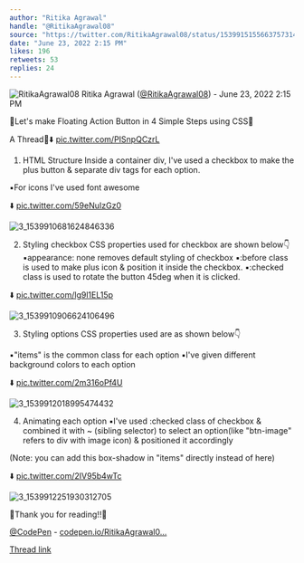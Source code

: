 ```yaml
---
author: "Ritika Agrawal"
handle: "@RitikaAgrawal08"
source: "https://twitter.com/RitikaAgrawal08/status/1539915155663757314"
date: "June 23, 2022 2:15 PM"
likes: 196
retweets: 53
replies: 24
---
```

![RitikaAgrawal08](https://pbs.twimg.com/profile_images/1536045260253515776/BNiSS_c1_normal.jpg)
Ritika Agrawal ([@RitikaAgrawal08](https://twitter.com/RitikaAgrawal08)) - June 23, 2022 2:15 PM

🔸Let's make Floating Action Button in 4 Simple Steps using CSS🔸

A Thread🧵⬇️ [pic.twitter.com/PISnpQCzrL](https://twitter.com/RitikaAgrawal08/status/1539915155663757314/video/1)

1. HTML Structure
Inside a container div, I've used a checkbox to make the plus button & separate div tags for each option. 

▪️For icons I've used font awesome

⬇️ [pic.twitter.com/59eNuIzGz0](https://twitter.com/RitikaAgrawal08/status/1539915163045793792/photo/1)

![3_1539910681624846336](https://pbs.twimg.com/media/FV7cmywUIAAB-FD.jpg)

2. Styling checkbox
CSS properties used for checkbox are shown below👇
▪️appearance: none removes default styling of checkbox
▪️:before class is used to make plus icon & position it inside the checkbox.
▪️:checked class is used to rotate the button 45deg when it is clicked.

⬇️ [pic.twitter.com/lg9l1EL15p](https://twitter.com/RitikaAgrawal08/status/1539915168880005120/photo/1)

![3_1539910906624106496](https://pbs.twimg.com/media/FV7cz48UYAAYY_X.jpg)

3. Styling options
CSS properties used are as shown below👇

▪️"items" is the common class for each option 
▪️I've given different background colors to each option

⬇️ [pic.twitter.com/2m316oPf4U](https://twitter.com/RitikaAgrawal08/status/1539915174525644800/photo/1)

![3_1539912018995474432](https://pbs.twimg.com/media/FV7d0o2UcAAXq8P.jpg)

4. Animating each option
▪️I've used :checked class of checkbox & combined it with ~ (sibling selector) to select an option(like "btn-image" refers to div with image icon) & positioned it accordingly

(Note: you can add this box-shadow in "items" directly instead of here)

⬇️ [pic.twitter.com/2IV95b4wTc](https://twitter.com/RitikaAgrawal08/status/1539915180460474368/photo/1)

![3_1539912251930312705](https://pbs.twimg.com/media/FV7eCMmUAAEg2gG.jpg)

🔸Thank you for reading!!🔸

[@CodePen](https://twitter.com/CodePen) - [codepen.io/RitikaAgrawal0…](https://codepen.io/RitikaAgrawal08/full/MWmPvdM)

[Thread link](https://twitter.com/RitikaAgrawal08/status/1539915155663757314)